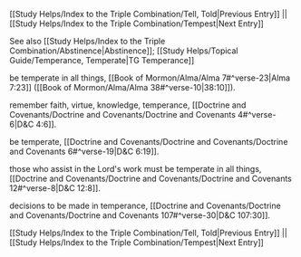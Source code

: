 [[Study Helps/Index to the Triple Combination/Tell, Told|Previous Entry]]  ||  [[Study Helps/Index to the Triple Combination/Tempest|Next Entry]]

 See also [[Study Helps/Index to the Triple Combination/Abstinence|Abstinence]]; [[Study Helps/Topical Guide/Temperance, Temperate|TG Temperance]]

 be temperate in all things, [[Book of Mormon/Alma/Alma 7#^verse-23|Alma 7:23]] ([[Book of Mormon/Alma/Alma 38#^verse-10|38:10]]).

 remember faith, virtue, knowledge, temperance, [[Doctrine and Covenants/Doctrine and Covenants/Doctrine and Covenants 4#^verse-6|D&C 4:6]].

 be temperate, [[Doctrine and Covenants/Doctrine and Covenants/Doctrine and Covenants 6#^verse-19|D&C 6:19]].

 those who assist in the Lord's work must be temperate in all things, [[Doctrine and Covenants/Doctrine and Covenants/Doctrine and Covenants 12#^verse-8|D&C 12:8]].

 decisions to be made in temperance, [[Doctrine and Covenants/Doctrine and Covenants/Doctrine and Covenants 107#^verse-30|D&C 107:30]].

[[Study Helps/Index to the Triple Combination/Tell, Told|Previous Entry]]  ||  [[Study Helps/Index to the Triple Combination/Tempest|Next Entry]]